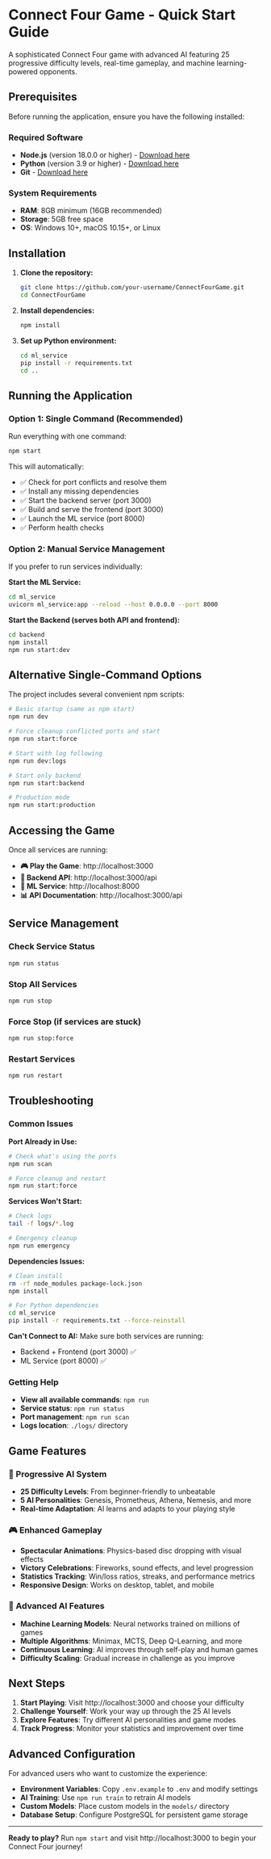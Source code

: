 # Connect Four Game - Quick Start Guide

A sophisticated Connect Four game with advanced AI featuring 25 progressive difficulty levels, real-time gameplay, and machine learning-powered opponents.

## Prerequisites

Before running the application, ensure you have the following installed:

### Required Software
- **Node.js** (version 18.0.0 or higher) - [Download here](https://nodejs.org/)
- **Python** (version 3.9 or higher) - [Download here](https://python.org/)
- **Git** - [Download here](https://git-scm.com/)

### System Requirements
- **RAM**: 8GB minimum (16GB recommended)
- **Storage**: 5GB free space
- **OS**: Windows 10+, macOS 10.15+, or Linux

## Installation

1. **Clone the repository:**
   ```bash
   git clone https://github.com/your-username/ConnectFourGame.git
   cd ConnectFourGame
   ```

2. **Install dependencies:**
   ```bash
   npm install
   ```

3. **Set up Python environment:**
   ```bash
   cd ml_service
   pip install -r requirements.txt
   cd ..
   ```

## Running the Application

### Option 1: Single Command (Recommended)
Run everything with one command:
```bash
npm start
```

This will automatically:
- ✅ Check for port conflicts and resolve them
- ✅ Install any missing dependencies
- ✅ Start the backend server (port 3000)
- ✅ Build and serve the frontend (port 3000)
- ✅ Launch the ML service (port 8000)
- ✅ Perform health checks

### Option 2: Manual Service Management
If you prefer to run services individually:

**Start the ML Service:**
```bash
cd ml_service
uvicorn ml_service:app --reload --host 0.0.0.0 --port 8000
```

**Start the Backend (serves both API and frontend):**
```bash
cd backend
npm install
npm run start:dev
```

## Alternative Single-Command Options

The project includes several convenient npm scripts:

```bash
# Basic startup (same as npm start)
npm run dev

# Force cleanup conflicted ports and start
npm run start:force

# Start with log following
npm run dev:logs

# Start only backend
npm run start:backend

# Production mode
npm run start:production
```

## Accessing the Game

Once all services are running:

- **🎮 Play the Game**: http://localhost:3000
- **🔧 Backend API**: http://localhost:3000/api
- **🧠 ML Service**: http://localhost:8000
- **📊 API Documentation**: http://localhost:3000/api

## Service Management

### Check Service Status
```bash
npm run status
```

### Stop All Services
```bash
npm run stop
```

### Force Stop (if services are stuck)
```bash
npm run stop:force
```

### Restart Services
```bash
npm run restart
```

## Troubleshooting

### Common Issues

**Port Already in Use:**
```bash
# Check what's using the ports
npm run scan

# Force cleanup and restart
npm run start:force
```

**Services Won't Start:**
```bash
# Check logs
tail -f logs/*.log

# Emergency cleanup
npm run emergency
```

**Dependencies Issues:**
```bash
# Clean install
rm -rf node_modules package-lock.json
npm install

# For Python dependencies
cd ml_service
pip install -r requirements.txt --force-reinstall
```

**Can't Connect to AI:**
Make sure both services are running:
- Backend + Frontend (port 3000) ✅
- ML Service (port 8000) ✅

### Getting Help

- **View all available commands**: `npm run`
- **Service status**: `npm run status`
- **Port management**: `npm run scan`
- **Logs location**: `./logs/` directory

## Game Features

### 🎯 Progressive AI System
- **25 Difficulty Levels**: From beginner-friendly to unbeatable
- **5 AI Personalities**: Genesis, Prometheus, Athena, Nemesis, and more
- **Real-time Adaptation**: AI learns and adapts to your playing style

### 🎮 Enhanced Gameplay
- **Spectacular Animations**: Physics-based disc dropping with visual effects
- **Victory Celebrations**: Fireworks, sound effects, and level progression
- **Statistics Tracking**: Win/loss ratios, streaks, and performance metrics
- **Responsive Design**: Works on desktop, tablet, and mobile

### 🧠 Advanced AI Features
- **Machine Learning Models**: Neural networks trained on millions of games
- **Multiple Algorithms**: Minimax, MCTS, Deep Q-Learning, and more
- **Continuous Learning**: AI improves through self-play and human games
- **Difficulty Scaling**: Gradual increase in challenge as you improve

## Next Steps

1. **Start Playing**: Visit http://localhost:3000 and choose your difficulty
2. **Challenge Yourself**: Work your way up through the 25 AI levels
3. **Explore Features**: Try different AI personalities and game modes
4. **Track Progress**: Monitor your statistics and improvement over time

## Advanced Configuration

For advanced users who want to customize the experience:

- **Environment Variables**: Copy `.env.example` to `.env` and modify settings
- **AI Training**: Use `npm run train` to retrain AI models
- **Custom Models**: Place custom models in the `models/` directory
- **Database Setup**: Configure PostgreSQL for persistent game storage

---

**Ready to play?** Run `npm start` and visit http://localhost:3000 to begin your Connect Four journey! 